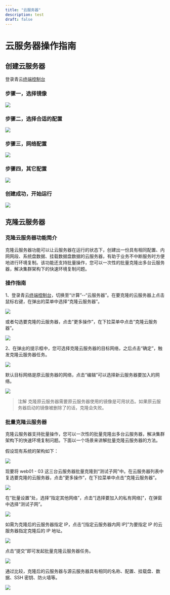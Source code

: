 ```yaml
---
title: "云服务器"
description: test
draft: false
---
```


# 云服务器操作指南

## 创建云服务器

登录青云[终端控制台](https://console.qingcloud.com/)

### 步骤一，选择镜像

![](../../_images/create_instance__1.png)

### 步骤二，选择合适的配置

![](../../_images/create_instance__2.png)

### 步骤三，网络配置

![](../../_images/create_instance__3.png)

### 步骤四，其它配置

![](../../_images/create_instance__4.png)

### 创建成功，开始运行

![](../../_images/create_instance__5.png)

## 克隆云服务器

### 克隆云服务器功能简介

克隆云服务器功能可以让云服务器在运行的状态下，创建出一份具有相同配置、内网网段、系统盘数据、挂载数据盘数据的云服务器，有助于业务不中断服务时方便地进行环境复制。该功能还支持批量操作，您可以一次性的批量克隆出多台云服务器，解决集群架构下的快速环境复制问题。

### 操作指南

1、登录青云[终端控制台](https://console.qingcloud.com/)，切换至“计算”--“云服务器”。在要克隆的云服务器上点击鼠标右键，在弹出的菜单中选择“克隆云服务器”。

![](../../_images/clone-01.png)

或者勾选要克隆的云服务器，点击“更多操作”，在下拉菜单中点击“克隆云服务器”。

![](../../_images/clone-02.png)

2、在弹出的提示框中，您可选择克隆云服务器的目标网络，之后点击“确定”，触发克隆云服务器任务。

![](../../_images/clone-03.png)

默认目标网络是原云服务器的网络，点击“编辑”可以选择新云服务器要加入的网络。

![](../../_images/clone-04.png)

>注解
克隆原云服务器需要原云服务器使用的镜像是可用状态。如果原云服务器启动的镜像被删除了的话，克隆会失败。

### 批量克隆云服务器

克隆云服务器支持批量操作，您可以一次性的批量克隆出多台云服务器，解决集群架构下的快速环境复制问题。下面以一个场景来讲解批量克隆云服务器的方法。

假设现有系统的架构如下：

![](/compute/vm/manual/_images/batch_clone_instances_01-ori-arch.png)

现要将 web01 - 03 这三台云服务器批量克隆到“测试子网”中。在云服务器列表中复选要克隆的云服务器，点击“更多操作”，在下拉菜单中点击“克隆云服务器”。

![](/compute/vm/manual/_images/batch_clone_instances_02-choose-instances.png)

在“批量设置”处，选择“指定其他网络”，点击“[选择要加入的私有网络]"，在弹窗中选择“测试子网”。

![](/compute/vm/manual/_images/batch_clone_instances_03-choose-net.png)

如需为克隆后的云服务器指定 IP，点击“[指定云服务器内网 IP]”为要指定 IP 的云服务器指定克隆后的 IP 地址。

![](/compute/vm/manual/_images/batch_clone_instances_04-set-IP.png)

点击“提交”即可发起批量克隆云服务器任务。

![](/compute/vm/manual/_images/batch_clone_instances_05-target-arch.png)

通过比较，克隆后的云服务器与源云服务器具有相同的名称、配置、挂载盘、数据、SSH 密钥、防火墙等。

![](/compute/vm/manual/_images/batch_clone_instances_06-check.png)